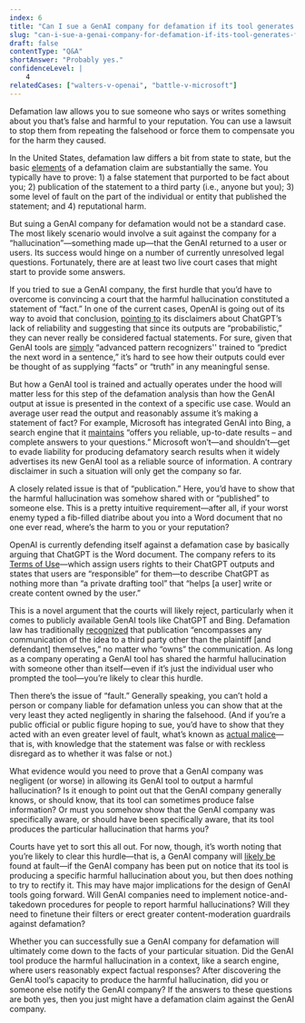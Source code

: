 ```yaml
---
index: 6
title: "Can I sue a GenAI company for defamation if its tool generates false information about me?"
slug: "can-i-sue-a-genai-company-for-defamation-if-its-tool-generates-false-information-about-me"
draft: false
contentType: "Q&A"
shortAnswer: "Probably yes."
confidenceLevel: |
    4
relatedCases: ["walters-v-openai", "battle-v-microsoft"]
---
```

Defamation law allows you to sue someone who says or writes something about you that’s false and harmful to your reputation. You can use a lawsuit to stop them from repeating the falsehood or force them to compensate you for the harm they caused. 

In the United States, defamation law differs a bit from state to state, but the basic [elements](https://www.law.cornell.edu/wex/defamation) of a defamation claim are substantially the same. You typically have to prove: 1) a false statement that purported to be fact about you; 2) publication of the statement to a third party (i.e., anyone but you); 3) some level of fault on the part of the individual or entity that published the statement; and 4) reputational harm.

But suing a GenAI company for defamation would not be a standard case. The most likely scenario would involve a suit against the company for a “hallucination”—something made up—that the GenAI returned to a user or users. Its success would hinge on a number of currently unresolved legal questions. Fortunately, there are at least two live court cases that might start to provide some answers.

If you tried to sue a GenAI company, the first hurdle that you’d have to overcome is convincing a court that the harmful hallucination constituted a statement of “fact.” In one of the current cases, OpenAI is going out of its way to avoid that conclusion, [pointing to](https://storage.courtlistener.com/recap/gov.uscourts.gand.318259/gov.uscourts.gand.318259.12.1.pdf) its disclaimers about ChatGPT’s lack of reliability and suggesting that since its outputs are “probabilistic,” they can never really be considered factual statements. For sure, given that GenAI tools are [simply](https://www.msnbc.com/msnbc-podcast/why-is-this-happening/unpacking-ai-exponential-disruption-kate-crawford-podcast-transcript-n1304427) “advanced pattern recognizers'' trained to “predict the next word in a sentence,” it’s hard to see how their outputs could ever be thought of as supplying “facts” or “truth” in any meaningful sense.

But how a GenAI tool is trained and actually operates under the hood will matter less for this step of the defamation analysis than how the GenAI output at issue is presented in the context of a specific use case. Would an average user read the output and reasonably assume it’s making a statement of fact? For example, Microsoft has integrated GenAI into Bing, a search engine that it [maintains](https://www.bing.com/new) “offers you reliable, up-to-date results – and complete answers to your questions.” Microsoft won’t—and shouldn’t—get to evade liability for producing defamatory search results when it widely advertises its new GenAI tool as a reliable source of information. A contrary disclaimer in such a situation will only get the company so far.
 
A closely related issue is that of “publication.” Here, you’d have to show that the harmful hallucination was somehow shared with or “published” to someone else. This is a pretty intuitive requirement—after all, if your worst enemy typed a fib-filled diatribe about you into a Word document that no one ever read, where’s the harm to you or your reputation? 

OpenAI is currently defending itself against a defamation case by basically arguing that ChatGPT is the Word document. The company refers to its [Terms of Use](https://openai.com/policies/terms-of-use)—which assign users rights to their ChatGPT outputs and states that users are “responsible” for them—to describe ChatGPT as nothing more than “a private drafting tool” that “helps [a user] write or create content owned by the user.” 

This is a novel argument that the courts will likely reject, particularly when it comes to publicly available GenAI tools like ChatGPT and Bing. Defamation law has traditionally [recognized](https://www.journaloffreespeechlaw.org/hendersonhashimotolemley.pdf) that publication “encompasses any communication of the idea to a third party other than the plaintiff [and defendant] themselves,” no matter who “owns” the communication. As long as a company operating a GenAI tool has shared the harmful hallucination with someone other than itself—even if it’s just the individual user who prompted the tool—you’re likely to clear this hurdle.
 
Then there’s the issue of “fault.” Generally speaking, you can’t hold a person or company liable for defamation unless you can show that at the very least they acted negligently in sharing the falsehood. (And if you’re a public official or public figure hoping to sue, you’d have to show that they acted with an even greater level of fault, what’s known as [actual malice](https://en.wikipedia.org/wiki/New_York_Times_Co._v._Sullivan)—that is, with knowledge that the statement was false or with reckless disregard as to whether it was false or not.)

What evidence would you need to prove that a GenAI company was negligent (or worse) in allowing its GenAI tool to output a harmful hallucination? Is it enough to point out that the GenAI company generally knows, or should know, that its tool can sometimes produce false information? Or must you somehow show that the GenAI company was specifically aware, or should have been specifically aware, that its tool produces the particular hallucination that harms you? 

Courts have yet to sort this all out. For now, though, it’s worth noting that you’re likely to clear this hurdle—that is, a GenAI company will [likely be](https://www.journaloffreespeechlaw.org/volokh4.pdf) found at fault—if the GenAI company has been put on notice that its tool is producing a specific harmful hallucination about you, but then does nothing to try to rectify it. This may have major implications for the design of GenAI tools going forward. Will GenAI companies need to implement notice-and-takedown procedures for people to report harmful hallucinations? Will they need to finetune their filters or erect greater content-moderation guardrails against defamation?
 
Whether you can successfully sue a GenAI company for defamation will ultimately come down to the facts of your particular situation. Did the GenAI tool produce the harmful hallucination in a context, like a search engine, where users reasonably expect factual responses? After discovering the GenAI tool’s capacity to produce the harmful hallucination, did you or someone else notify the GenAI company? If the answers to these questions are both yes, then you just might have a defamation claim against the GenAI company.

